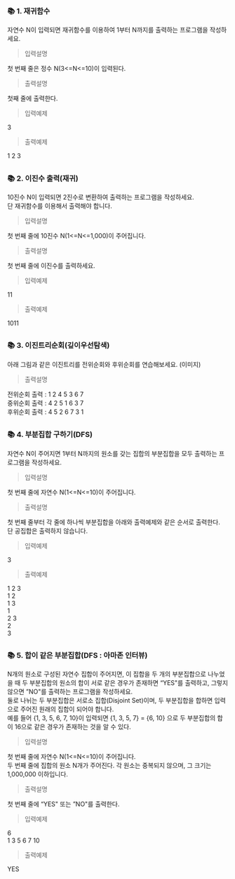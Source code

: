 ### 📚 1. 재귀함수

자연수 N이 입력되면 재귀함수를 이용하여 1부터 N까지를 출력하는 프로그램을 작성하세요.

> 입력설명

첫 번째 줄은 정수 N(3<=N<=10)이 입력된다.

> 출력설명

첫째 줄에 출력한다.

> 입력예제

3

> 출력예제

1 2 3

##

### 📚 2. 이진수 출력(재귀)

10진수 N이 입력되면 2진수로 변환하여 출력하는 프로그램을 작성하세요.  
단 재귀함수를 이용해서 출력해야 합니다.

> 입력설명

첫 번째 줄에 10진수 N(1<=N<=1,000)이 주어집니다.

> 출력설명

첫 번째 줄에 이진수를 출력하세요.

> 입력예제

11

> 출력예제

1011

##

### 📚 3. 이진트리순회(깊이우선탐색)

아래 그림과 같은 이진트리를 전위순회와 후위순회를 연습해보세요.
(이미지)

> 출력설명

전위순회 출력 : 1 2 4 5 3 6 7  
중위순회 출력 : 4 2 5 1 6 3 7  
후위순회 출력 : 4 5 2 6 7 3 1

##

### 📚 4. 부분집합 구하기(DFS)

자연수 N이 주어지면 1부터 N까지의 원소를 갖는 집합의 부분집합을 모두 출력하는 프로그램을 작성하세요.

> 입력설명

첫 번째 줄에 자연수 N(1<=N<=10)이 주어집니다.

> 출력설명

첫 번째 줄부터 각 줄에 하나씩 부분집합을 아래와 출력예제와 같은 순서로 출력한다.  
단 공집합은 출력하지 않습니다.

> 입력예제

3

> 출력예제

1 2 3  
1 2  
1 3  
1  
2 3  
2  
3

##

### 📚 5. 합이 같은 부분집합(DFS : 아마존 인터뷰)

N개의 원소로 구성된 자연수 집합이 주어지면, 이 집합을 두 개의 부분집합으로 나누었을 때 두 부분집합의 원소의 합이 서로 같은 경우가 존재하면 “YES"를 출력하고, 그렇지 않으면 ”NO"를 출력하는 프로그램을 작성하세요.  
둘로 나뉘는 두 부분집합은 서로소 집합(Disjoint Set)이며, 두 부분집합을 합하면 입력으로 주어진 원래의 집합이 되어야 합니다.  
예를 들어 {1, 3, 5, 6, 7, 10}이 입력되면 {1, 3, 5, 7} = {6, 10} 으로 두 부분집합의 합이 16으로 같은 경우가 존재하는 것을 알 수 있다.

> 입력설명

첫 번째 줄에 자연수 N(1<=N<=10)이 주어집니다.  
두 번째 줄에 집합의 원소 N개가 주어진다. 각 원소는 중복되지 않으며, 그 크기는 1,000,000 이하입니다.

> 출력설명

첫 번째 줄에 “YES" 또는 ”NO"를 출력한다.

> 입력예제

6  
1 3 5 6 7 10

> 출력예제

YES

##
